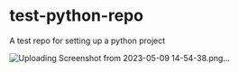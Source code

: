 # test-python-repo
A test repo for setting up a python project


![Uploading Screenshot from 2023-05-09 14-54-38.png…]()
